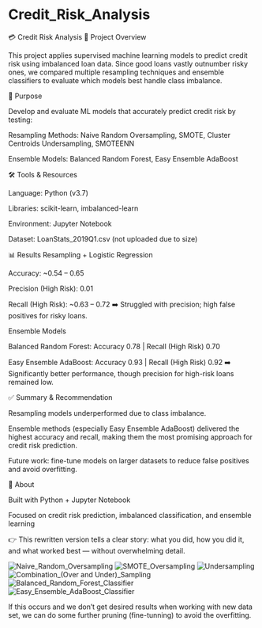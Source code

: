 # Credit_Risk_Analysis
💳 Credit Risk Analysis
📌 Project Overview

This project applies supervised machine learning models to predict credit risk using imbalanced loan data. Since good loans vastly outnumber risky ones, we compared multiple resampling techniques and ensemble classifiers to evaluate which models best handle class imbalance.

🎯 Purpose

Develop and evaluate ML models that accurately predict credit risk by testing:

Resampling Methods: Naive Random Oversampling, SMOTE, Cluster Centroids Undersampling, SMOTEENN

Ensemble Models: Balanced Random Forest, Easy Ensemble AdaBoost

🛠️ Tools & Resources

Language: Python (v3.7)

Libraries: scikit-learn, imbalanced-learn

Environment: Jupyter Notebook

Dataset: LoanStats_2019Q1.csv (not uploaded due to size)

📊 Results
Resampling + Logistic Regression

Accuracy: ~0.54 – 0.65

Precision (High Risk): 0.01

Recall (High Risk): ~0.63 – 0.72
➡️ Struggled with precision; high false positives for risky loans.

Ensemble Models

Balanced Random Forest: Accuracy 0.78 | Recall (High Risk) 0.70

Easy Ensemble AdaBoost: Accuracy 0.93 | Recall (High Risk) 0.92
➡️ Significantly better performance, though precision for high-risk loans remained low.

✅ Summary & Recommendation

Resampling models underperformed due to class imbalance.

Ensemble methods (especially Easy Ensemble AdaBoost) delivered the highest accuracy and recall, making them the most promising approach for credit risk prediction.

Future work: fine-tune models on larger datasets to reduce false positives and avoid overfitting.

📂 About

Built with Python + Jupyter Notebook

Focused on credit risk prediction, imbalanced classification, and ensemble learning

👉 This rewritten version tells a clear story: what you did, how you did it, and what worked best — without overwhelming detail.

![Naive_Random_Oversampling](https://user-images.githubusercontent.com/91812090/160291355-2cc56a71-d4aa-443f-b2f6-114ae08940cc.png)
![SMOTE_Oversampling](https://user-images.githubusercontent.com/91812090/160291360-694b09cf-5638-40f2-91bd-a81b131613ac.png)
![Undersampling](https://user-images.githubusercontent.com/91812090/160291396-a30fe84a-ca10-4cd2-b1b8-6179d1f5350c.png)
![Combination_(Over and Under)_Sampling](https://user-images.githubusercontent.com/91812090/160291423-7fbb1fb0-8011-4e06-9b0d-3bbcbcb54014.png)
![Balanced_Random_Forest_Classifier](https://user-images.githubusercontent.com/91812090/160291434-4bffaa47-daeb-4f5f-afbf-9a36707c3d42.png)
![Easy_Ensemble_AdaBoost_Classifier](https://user-images.githubusercontent.com/91812090/160291441-14e52c1b-848a-4f25-915d-189189605700.png)



If this occurs and we don’t get desired results when working with new data set, we can do some further pruning (fine-tunning) to avoid the overfitting.
